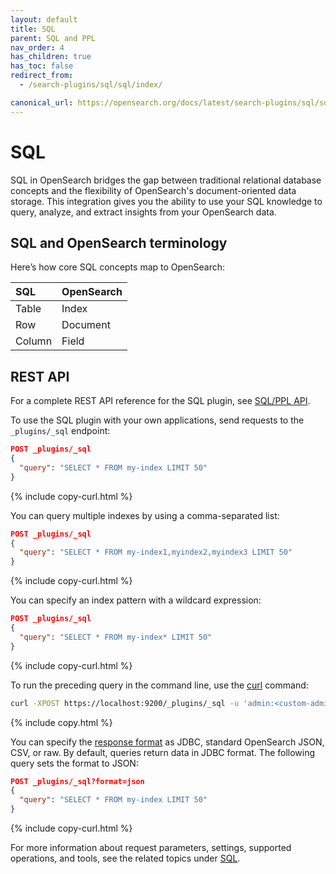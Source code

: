 ```yaml
---
layout: default
title: SQL
parent: SQL and PPL
nav_order: 4
has_children: true
has_toc: false
redirect_from:
  - /search-plugins/sql/sql/index/

canonical_url: https://opensearch.org/docs/latest/search-plugins/sql/sql/index/
---
```


# SQL

SQL in OpenSearch bridges the gap between traditional relational database concepts and the flexibility of OpenSearch's document-oriented data storage. This integration gives you the ability to use your SQL knowledge to query, analyze, and extract insights from your OpenSearch data.

## SQL and OpenSearch terminology

Here’s how core SQL concepts map to OpenSearch:

SQL | OpenSearch
:--- | :---
Table | Index
Row | Document
Column | Field

## REST API

For a complete REST API reference for the SQL plugin, see [SQL/PPL API]({{site.url}}{{site.baseurl}}/search-plugins/sql/sql-ppl-api/). 

To use the SQL plugin with your own applications, send requests to the `_plugins/_sql` endpoint:

```json
POST _plugins/_sql
{
  "query": "SELECT * FROM my-index LIMIT 50"
}
```
{% include copy-curl.html %}

You can query multiple indexes by using a comma-separated list:

```json
POST _plugins/_sql
{
  "query": "SELECT * FROM my-index1,myindex2,myindex3 LIMIT 50"
}
```
{% include copy-curl.html %}

You can specify an index pattern with a wildcard expression:

```json
POST _plugins/_sql
{
  "query": "SELECT * FROM my-index* LIMIT 50"
}
```
{% include copy-curl.html %}

To run the preceding query in the command line, use the [curl](https://curl.haxx.se/) command:

```bash
curl -XPOST https://localhost:9200/_plugins/_sql -u 'admin:<custom-admin-password>' -k -H 'Content-Type: application/json' -d '{"query": "SELECT * FROM my-index* LIMIT 50"}'
```
{% include copy.html %}

You can specify the [response format]({{site.url}}{{site.baseurl}}/search-plugins/sql/response-formats/) as JDBC, standard OpenSearch JSON, CSV, or raw. By default, queries return data in JDBC format. The following query sets the format to JSON:

```json
POST _plugins/_sql?format=json
{
  "query": "SELECT * FROM my-index LIMIT 50"
}
```
{% include copy-curl.html %}

For more information about request parameters, settings, supported operations, and tools, see the related topics under [SQL]({{site.url}}{{site.baseurl}}/search-plugins/sql/sql/index/).
